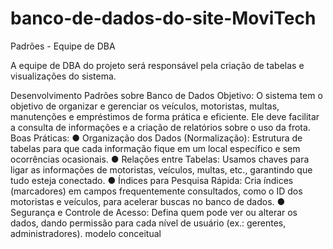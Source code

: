 # banco-de-dados-do-site-MoviTech

Padrões - Equipe de DBA

A equipe de DBA do projeto será responsável pela criação de tabelas e visualizações do sistema.

Desenvolvimento Padrões sobre Banco de Dados
Objetivo:
O sistema tem o objetivo de organizar e gerenciar os veículos, motoristas, multas, manutenções e empréstimos de forma prática e eficiente. Ele deve facilitar a consulta de informações e a criação de relatórios sobre o uso da frota. Boas Práticas:
● Organização dos Dados (Normalização): Estrutura de tabelas para que cada informação fique em um local específico e sem ocorrências ocasionais.
● Relações entre Tabelas: Usamos chaves para ligar as informações de motoristas, veículos, multas, etc., garantindo que tudo esteja conectado.
● Índices para Pesquisa Rápida: Cria índices (marcadores) em campos frequentemente consultados, como o ID dos motoristas e veículos, para acelerar buscas no banco de dados.
● Segurança e Controle de Acesso: Defina quem pode ver ou alterar os dados, dando permissão para cada nível de usuário (ex.: gerentes, administradores). modelo conceitual
